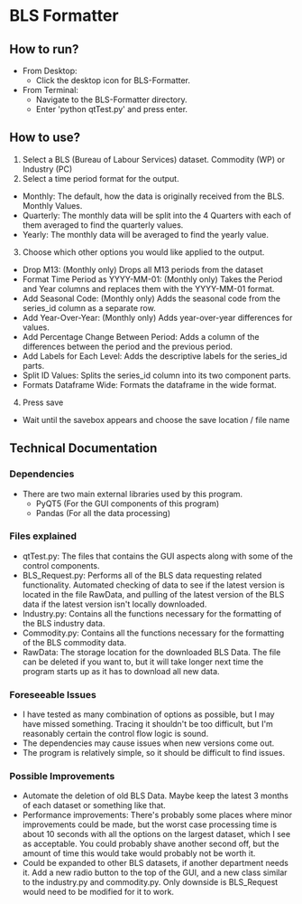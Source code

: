 # BLS Formatter
## How to run?
- From Desktop:
  - Click the desktop icon for BLS-Formatter.
- From Terminal:
  - Navigate to the BLS-Formatter directory.
  - Enter 'python qtTest.py' and press enter.
## How to use?
1. Select a BLS (Bureau of Labour Services) dataset. Commodity (WP) or Industry (PC)
2. Select a time period format for the output.
  - Monthly: The default, how the data is originally received from the BLS. Monthly Values.
  - Quarterly: The monthly data will be split into the 4 Quarters with each of them averaged to find the quarterly values.
  - Yearly: The monthly data will be averaged to find the yearly value. 
3. Choose which other options you would like applied to the output.
  - Drop M13: (Monthly only) Drops all M13 periods from the dataset
  - Format Time Period as YYYY-MM-01: (Monthly only) Takes the Period and Year columns and replaces them with the YYYY-MM-01 format.
  - Add Seasonal Code: (Monthly only) Adds the seasonal code from the series_id column as a separate row.
  - Add Year-Over-Year: (Monthly only) Adds year-over-year differences for values.
  - Add Percentage Change Between Period: Adds a column of the differences between the period and the previous period.
  - Add Labels for Each Level: Adds the descriptive labels for the series_id parts.
  - Split ID Values: Splits the series_id column into its two component parts.
  - Formats Dataframe Wide: Formats the dataframe in the wide format. 
 4. Press save
  - Wait until the savebox appears and choose the save location / file name
  
## Technical Documentation
### Dependencies
- There are two main external libraries used by this program. 
    - PyQT5 (For the GUI components of this program)
    - Pandas (For all the data processing)
### Files explained
- qtTest.py: The files that contains the GUI aspects along with some of the control components. 
- BLS_Request.py: Performs all of the BLS data requesting related functionality. Automated checking of data to see if the latest version is located in the file RawData, and pulling of the latest version of the BLS data if the latest version isn't locally downloaded. 
- Industry.py: Contains all the functions necessary for the formatting of the BLS industry data.
- Commodity.py: Contains all the functions necessary for the formatting of the BLS commodity data.
- RawData: The storage location for the downloaded BLS Data. The file can be deleted if you want to, but it will take longer next time the program starts up as it has to download all new data. 
### Foreseeable Issues
- I have tested as many combination of options as possible, but I may have missed something. Tracing it shouldn't be too difficult, but I'm reasonably certain the control flow logic is sound. 
- The dependencies may cause issues when new versions come out. 
- The program is relatively simple, so it should be difficult to find issues.
### Possible Improvements
- Automate the deletion of old BLS Data. Maybe keep the latest 3 months of each dataset or something like that. 
- Performance improvements: There's probably some places where minor improvements could be made, but the worst case processing time is about 10 seconds with all the options on the largest dataset, which I see as acceptable. You could probably shave another second off, but the amount of time this would take would probably not be worth it. 
- Could be expanded to other BLS datasets, if another department needs it. Add a new radio button to the top of the GUI, and a new class similar to the industry.py and commodity.py. Only downside is BLS_Request would need to be modified for it to work. 
